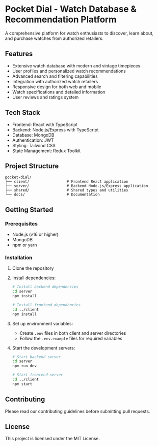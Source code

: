 # Pocket Dial - Watch Database & Recommendation Platform

A comprehensive platform for watch enthusiasts to discover, learn about, and purchase watches from authorized retailers.

## Features

- Extensive watch database with modern and vintage timepieces
- User profiles and personalized watch recommendations
- Advanced search and filtering capabilities
- Integration with authorized watch retailers
- Responsive design for both web and mobile
- Watch specifications and detailed information
- User reviews and ratings system

## Tech Stack

- Frontend: React with TypeScript
- Backend: Node.js/Express with TypeScript
- Database: MongoDB
- Authentication: JWT
- Styling: Tailwind CSS
- State Management: Redux Toolkit

## Project Structure

```
pocket-dial/
├── client/                 # Frontend React application
├── server/                 # Backend Node.js/Express application
├── shared/                 # Shared types and utilities
└── docs/                   # Documentation
```

## Getting Started

### Prerequisites

- Node.js (v16 or higher)
- MongoDB
- npm or yarn

### Installation

1. Clone the repository
2. Install dependencies:
   ```bash
   # Install backend dependencies
   cd server
   npm install

   # Install frontend dependencies
   cd ../client
   npm install
   ```

3. Set up environment variables:
   - Create `.env` files in both client and server directories
   - Follow the `.env.example` files for required variables

4. Start the development servers:
   ```bash
   # Start backend server
   cd server
   npm run dev

   # Start frontend server
   cd ../client
   npm start
   ```

## Contributing

Please read our contributing guidelines before submitting pull requests.

## License

This project is licensed under the MIT License. 